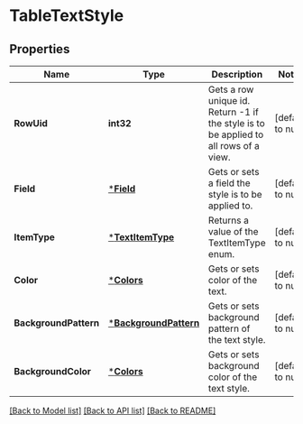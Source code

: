 # TableTextStyle

## Properties
Name | Type | Description | Notes
------------ | ------------- | ------------- | -------------
**RowUid** | **int32** | Gets a row unique id. Return -1 if the style is to be applied to all rows of a view. | [default to null]
**Field** | [***Field**](Field.md) | Gets or sets a field the style is to be applied to. | [default to null]
**ItemType** | [***TextItemType**](TextItemType.md) | Returns a value of the TextItemType enum. | [default to null]
**Color** | [***Colors**](Colors.md) | Gets or sets color of the text. | [default to null]
**BackgroundPattern** | [***BackgroundPattern**](BackgroundPattern.md) | Gets or sets background pattern of the text style. | [default to null]
**BackgroundColor** | [***Colors**](Colors.md) | Gets or sets background color of the text style. | [default to null]

[[Back to Model list]](../README.md#documentation-for-models) [[Back to API list]](../README.md#documentation-for-api-endpoints) [[Back to README]](../README.md)


